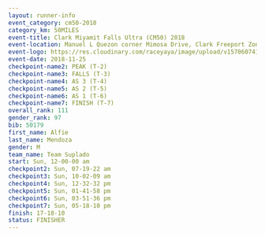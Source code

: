 ```yaml
---
layout: runner-info 
event_category: cm50-2018 
category_km: 50MILES 
event-title: Clark Miyamit Falls Ultra (CM50) 2018 
event-location: Manuel L Quezon corner Mimosa Drive, Clark Freeport Zone, Clark, Pampanga, Philippines 
event-logo: https://res.cloudinary.com/raceyaya/image/upload/v1570607412/logo/cm50_p8ydpq.jpg 
event-date: 2018-11-25 
checkpoint-name2: PEAK (T-2) 
checkpoint-name3: FALLS (T-3) 
checkpoint-name4: AS 3 (T-4) 
checkpoint-name5: AS 2 (T-5) 
checkpoint-name6: AS 1 (T-6) 
checkpoint-name7: FINISH (T-7) 
overall_rank: 111
gender_rank: 97
bib: 50179
first_name: Alfie
last_name: Mendoza
gender: M
team_name: Team Suplado
start: Sun, 12-00-00 am
checkpoint2: Sun, 07-19-22 am
checkpoint3: Sun, 10-02-09 am
checkpoint4: Sun, 12-32-32 pm
checkpoint5: Sun, 01-41-58 pm
checkpoint6: Sun, 03-51-36 pm
checkpoint7: Sun, 05-18-10 pm
finish: 17-18-10
status: FINISHER
---
```

